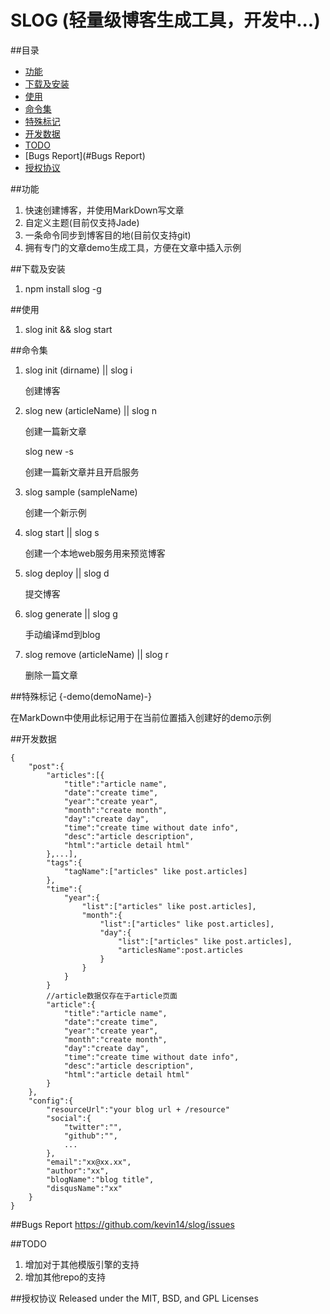 # SLOG (轻量级博客生成工具，开发中...)

##目录

*	[功能](#功能)
*	[下载及安装](#下载及安装)
*	[使用](#使用)
*	[命令集](#命令集)
*	[特殊标记](#特殊标记)
*	[开发数据](#开发数据)
*	[TODO](#TODO)
*	[Bugs Report](#Bugs Report)
*	[授权协议](#授权协议)

##功能
1.  快速创建博客，并使用MarkDown写文章
2.  自定义主题(目前仅支持Jade)
3.  一条命令同步到博客目的地(目前仅支持git)
4.  拥有专门的文章demo生成工具，方便在文章中插入示例

##下载及安装
1.  npm install slog -g

##使用
1.  slog init && slog start

##命令集
1. slog init (dirname) || slog i
   
   创建博客
2. slog new (articleName) || slog n
   
   创建一篇新文章

   slog new -s
   
   创建一篇新文章并且开启服务
3. slog sample (sampleName)
   
   创建一个新示例
4. slog start || slog s
   
   创建一个本地web服务用来预览博客
5. slog deploy || slog d
   
   提交博客
6. slog generate || slog g
   
   手动编译md到blog
7. slog remove (articleName) || slog r
   
   删除一篇文章

##特殊标记
{-demo(demoName)-}

在MarkDown中使用此标记用于在当前位置插入创建好的demo示例

##开发数据
```
{
	"post":{
		"articles":[{
			"title":"article name",
			"date":"create time",
			"year":"create year",
			"month":"create month",
			"day":"create day",
			"time":"create time without date info",
			"desc":"article description",
			"html":"article detail html"
		},...],
		"tags":{
			"tagName":["articles" like post.articles]
		},
		"time":{
			"year":{
				"list":["articles" like post.articles],
				"month":{
					"list":["articles" like post.articles],
					"day":{
						"list":["articles" like post.articles],
						"articlesName":post.articles
					}
				}
			}
		}
		//article数据仅存在于article页面
		"article":{
			"title":"article name",
			"date":"create time",
			"year":"create year",
			"month":"create month",
			"day":"create day",
			"time":"create time without date info",
			"desc":"article description",
			"html":"article detail html"
		}
	},
	"config":{
		"resourceUrl":"your blog url + /resource"
		"social":{
			"twitter":"",
			"github":"",
			...
		},
		"email":"xx@xx.xx",
		"author":"xx",
		"blogName":"blog title",
		"disqusName":"xx"
	}
}
```

##Bugs Report
https://github.com/kevin14/slog/issues

##TODO
1. 增加对于其他模版引擎的支持
2. 增加其他repo的支持

##授权协议
Released under the MIT, BSD, and GPL Licenses